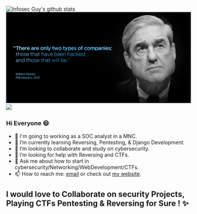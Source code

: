   ![Infosec Guy's github stats](https://github-readme-stats.vercel.app/api?username=Sheri98&show_icons=true&theme=merko)
![banner](https://github.com/Sheri98/Sheri98/blob/main/548fae453086e729c1c3892c00a68a7a.png)
![](https://komarev.com/ghpvc/?username=dsp9107&color=blue)

### Hi Everyone :smile:

- 🔭 I'm going to working as a SOC analyst in a MNC.
- 🌱 I’m currently learning Reversing, Pentesting, & Django Development. 
- 👯 I’m looking to collaborate and study on cybersecurity.
- 🤔 I’m looking for help with Reversing and CTFs.
- 💬 Ask me about how to start in cybersecurity/Networking/WebDevelopment/CTFs. 
- 📫 How to reach me: [email](mailto:shravankumarsheri39@protonmail.com) or check out [my website](https://sheri98.github.io).
## I would love to Collaborate on security Projects, Playing CTFs Pentesting & Reversing for Sure ! ✨

